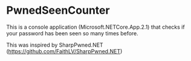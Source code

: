 # PwnedSeenCounter
This is a console application (Microsoft.NETCore.App.2.1) that checks if your password has been seen so many times before.

This was inspired by SharpPwned.NET (https://github.com/FaithLV/SharpPwned.NET)

